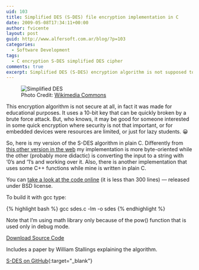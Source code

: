 ```yaml
---
uid: 103
title: Simplified DES (S-DES) file encryption implementation in C
date: 2009-05-08T17:34:11+00:00
author: fvicente
layout: post
guid: http://www.alfersoft.com.ar/blog/?p=103
categories:
  - Software Development
tags:
  - C encryption S-DES simplified DES cipher
comments: true
excerpt: Simplified DES (S-DES) encryption algorithm is not supposed to be secure at all, in fact it was made for educational purposes.
---
```

<figure>
	<img title="Simplified DES" src="{{ site.baseurl }}/images/lock.png" alt="Simplified DES"/>
	<figcaption>Photo Credit: <a href="http://upload.wikimedia.org/wikipedia/commons/f/ff/Crystal_Clear_action_lock.png" title="Wikimedia Commons"> Wikimedia Commons</a></figcaption>
</figure>

This encryption algorithm is not secure at all, in fact it was made for educational purposes. It uses a 10-bit key that can be quickly broken by a brute force attack. But, who knows, it may be good for someone interested in some quick encryption where security is not that important, or for embedded devices were resources are limited, or just for lazy students. 😀

<!--more-->

So, here is my version of the S-DES algorithm in plain C. Differently from <a title="S-DES cpp implementation" href="http://www.programmersheaven.com/download/47588/download.aspx" target="_blank">this other version in the web</a> my implementation is more byte-oriented while the other (probably more didactic) is converting the input to a string with &#8216;0&#8217;s and &#8216;1&#8217;s and working over it. Also, there is another implementation that uses some C++ functions while mine is written in plain C.

You can <a title="Simplified DES C implementation" href="https://github.com/fvicente/sdes/blob/master/sdes.c" target="_blank">take a look at the code online</a> (it is less than 300 lines) &#8212; released under BSD license.

To build it with gcc type:

{% highlight bash %}
gcc sdes.c -lm -o sdes
{% endhighlight %}

Note that I&#8217;m using math library only because of the pow() function that is used only in debug mode.

<a title="Download S-DES" markdown="0" href="https://github.com/fvicente/sdes/archive/master.zip" class="btn">Download Source Code</a>

Includes a paper by William Stallings explaining the algorithm.

[S-DES on GitHub](https://github.com/fvicente/sdes "S-DES on GitHub"){:target="_blank"}
